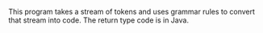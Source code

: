 This program takes a stream of tokens and uses grammar rules to convert that stream into code.
The return type code is in Java.
